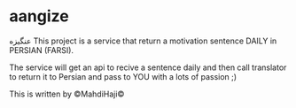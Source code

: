 # aangize
عنگیزه
This project is a service that return a motivation sentence DAILY in PERSIAN (FARSI).


The service will get an api to recive a sentence daily and then call translator to return it to Persian and pass to YOU with a lots of passion ;)


This is written by ©MahdiHaji©
